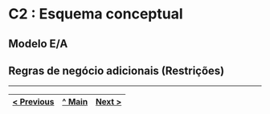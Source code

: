 # C2 : Esquema conceptual

## **Modelo E/A**

## **Regras de negócio adicionais (Restrições)**

---
[< Previous](rebd01.md) | [^ Main](https://github.com/exemploTrabalho/reportSIBD/) | [Next >](rebd03.md)
:--- | :---: | ---: 